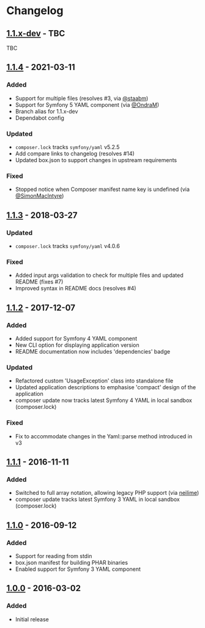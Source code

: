# Changelog

## [1.1.x-dev] - TBC

TBC

## [1.1.4] - 2021-03-11

### Added

- Support for multiple files (resolves #3, via [@staabm](https://github.com/staabm))
- Support for Symfony 5 YAML component (via [@OndraM](https://github.com/OndraM))
- Branch alias for 1.1.x-dev
- Dependabot config

### Updated

- `composer.lock` tracks `symfony/yaml` v5.2.5
- Add compare links to changelog (resolves #14)
- Updated box.json to support changes in upstream requirements

### Fixed

- Stopped notice when Composer manifest name key is undefined (via [@SimonMacIntyre](https://github.com/SimonMacIntyre))

## [1.1.3] - 2018-03-27

### Updated

- `composer.lock` tracks `symfony/yaml` v4.0.6

### Fixed

- Added input args validation to check for multiple files and updated README
  (fixes #7)
- Improved syntax in README docs (resolves #4)

## [1.1.2] - 2017-12-07

### Added

- Added support for Symfony 4 YAML component
- New CLI option for displaying application version
- README documentation now includes 'dependencies' badge

### Updated

- Refactored custom 'UsageException' class into standalone file
- Updated application descriptions to emphasise 'compact' design of the application
- composer update now tracks latest Symfony 4 YAML in local sandbox (composer.lock)

### Fixed

- Fix to accommodate changes in the Yaml::parse method introduced in v3

## [1.1.1] - 2016-11-11

### Added

- Switched to full array notation, allowing legacy PHP support (via [neilime](https://github.com/neilime))
- composer update tracks latest Symfony 3 YAML in local sandbox (composer.lock)

## [1.1.0] - 2016-09-12

### Added

- Support for reading from stdin
- box.json manifest for building PHAR binaries
- Enabled support for Symfony 3 YAML component

## [1.0.0] - 2016-03-02

### Added

- Initial release

[1.0.0]: https://github.com/j13k/yaml-lint/compare/e2142c1..1.0.0
[1.1.0]: https://github.com/j13k/yaml-lint/compare/1.0.0..1.1.0
[1.1.1]: https://github.com/j13k/yaml-lint/compare/1.1.0..1.1.1
[1.1.2]: https://github.com/j13k/yaml-lint/compare/1.1.1..1.1.2
[1.1.3]: https://github.com/j13k/yaml-lint/compare/1.1.2..1.1.3
[1.1.4]: https://github.com/j13k/yaml-lint/compare/1.1.3..1.1.4
[1.1.x-dev]: https://github.com/j13k/yaml-lint/compare/1.1.4..HEAD
